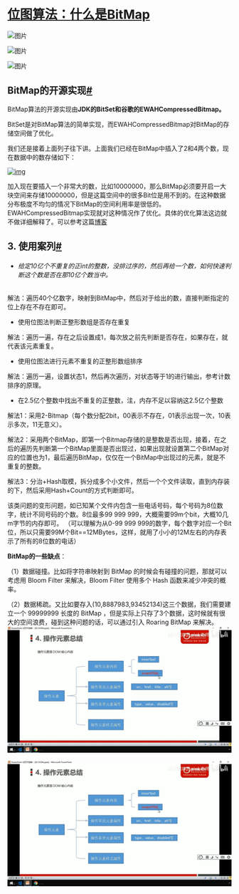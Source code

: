 # [位图算法：什么是BitMap ](https://www.cnblogs.com/54chensongxia/p/11591979.html)

![图片](http://mmbiz.qpic.cn/mmbiz_jpg/NtO5sialJZGoJyK40iarFL0JB0ReyeO5R88eCunLb2zI1eFhStmTlUxxdDDWLtGDiaesYWybw2jY8JbWPdicdBXdhg/640?wx_fmt=jpeg&wxfrom=5&wx_lazy=1&wx_co=1)

![图片](http://mmbiz.qpic.cn/mmbiz_jpg/NtO5sialJZGoJyK40iarFL0JB0ReyeO5R8ta9AunX1AcJIiaE6YS5e7kzciaKcNM5gWvNibGLibSpNUQBhfg1gKwut7Q/640?wx_fmt=jpeg&wxfrom=5&wx_lazy=1&wx_co=1)

![图片](http://mmbiz.qpic.cn/mmbiz_jpg/NtO5sialJZGoJyK40iarFL0JB0ReyeO5R8p7Gkngme9MmNyGdfdj8MOTrWBt4xQORWniar3bn4M7R1bcvMLF4VDcw/640?wx_fmt=jpeg&wxfrom=5&wx_lazy=1&wx_co=1)



## BitMap的开源实现[#](https://www.cnblogs.com/54chensongxia/p/11591979.html#2-bitmap的开源实现)

BitMap算法的开源实现由**JDK的BitSet和谷歌的EWAHCompressedBitmap。**

BitSet是对BitMap算法的简单实现，而EWAHCompressedBitmap对BitMap的存储空间做了优化。

我们还是接着上面列子往下讲。上面我们已经在BitMap中插入了2和4两个数，现在数据中的数存储如下：

[![img](https://img2018.cnblogs.com/blog/1775037/201909/1775037-20190926194945873-1660289774.png)](https://img2018.cnblogs.com/blog/1775037/201909/1775037-20190926194945873-1660289774.png)

加入现在要插入一个非常大的数，比如10000000，那么BitMap必须要开启一大块空间来存储10000000，但是这篇空间中的很多Bit位是用不到的。在这种数据分布极度不均匀的情况下BitMap的空间利用率是很低的。EWAHCompressedBitmap实现就对这种情况作了优化。具体的优化算法这边就不做详细解释了。可以参考这篇[博客](https://mp.weixin.qq.com/s/xxauNrJY9HlVNvLrL5j2hg)

## 3. 使用案列[#](https://www.cnblogs.com/54chensongxia/p/11591979.html#3-使用案列)

- ###### 给定10亿个不重复的正int的整数，没排过序的，然后再给一个数，如何快速判断这个数是否在那10亿个数当中。

解法：遍历40个亿数字，映射到BitMap中，然后对于给出的数，直接判断指定的位上存在不存在即可。

- 使用位图法判断正整形数组是否存在重复

解法：遍历一遍，存在之后设置成1，每次放之前先判断是否存在，如果存在，就代表该元素重复。

- 使用位图法进行元素不重复的正整形数组排序

解法：遍历一遍，设置状态1，然后再次遍历，对状态等于1的进行输出，参考计数排序的原理。

- 在2.5亿个整数中找出不重复的正整数，注，内存不足以容纳这2.5亿个整数

解法1：采用2-Bitmap（每个数分配2bit，00表示不存在，01表示出现一次，10表示多次，11无意义）。

解法2：采用两个BitMap，即第一个Bitmap存储的是整数是否出现，接着，在之后的遍历先判断第一个BitMap里面是否出现过，如果出现就设置第二个BitMap对应的位置也为1，最后遍历BitMap，仅仅在一个BitMap中出现过的元素，就是不重复的整数。

解法3：分治+Hash取模，拆分成多个小文件，然后一个个文件读取，直到内存装的下，然后采用Hash+Count的方式判断即可。

该类问题的变形问题，如已知某个文件内包含一些电话号码，每个号码为8位数字，统计不同号码的个数。8位最多99 999 999，大概需要99m个bit，大概10几m字节的内存即可。 （可以理解为从0-99 999 999的数字，每个数字对应一个Bit位，所以只需要99M个Bit==12MBytes，这样，就用了小小的12M左右的内存表示了所有的8位数的电话）

**BitMap的一些缺点**：

（1）数据碰撞。比如将字符串映射到 BitMap 的时候会有碰撞的问题，那就可以考虑用 Bloom Filter 来解决，Bloom Filter 使用多个 Hash 函数来减少冲突的概率。

（2）数据稀疏。又比如要存入(10,8887983,93452134)这三个数据，我们需要建立一个 99999999 长度的 BitMap ，但是实际上只存了3个数据，这时候就有很大的空间浪费，碰到这种问题的话，可以通过引入 Roaring BitMap 来解决。![0903c8ef34e21758e4f25cd6ea1ef858](位图算法：什么是BitMap.assets/0903c8ef34e21758e4f25cd6ea1ef858.jpg)

![0903c8ef34e21758e4f25cd6ea1ef858](位图算法：什么是BitMap.assets/0903c8ef34e21758e4f25cd6ea1ef858-1704533330160.jpg)